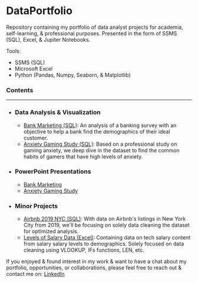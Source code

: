 # DataPortfolio
Repository containing my portfolio of data analyst projects for academia, self-learning, & professional purposes. Presented in the form of SSMS (SQL), Excel, & Jupiter Notebooks.

Tools:
- SSMS (SQL)
- Microsoft Excel
- Python (Pandas, Numpy, Seaborn, & Matplotlib)

### Contents
****

- ### Data Analysis & Visualization
  - [Bank Marketing (SQL)](https://github.com/DerrickCP/DataPortfolio/blob/main/Bank%20Marketing%20Data%20cleaning%20%26%20Analysis.sql): An analysis of a banking survey with an objective to help a bank find the demographics of their ideal customer.
  - [Anxiety Gaming Study (SQL)](https://github.com/DerrickCP/DataPortfolio/blob/main/Anxiety%20Gaming%20Study%20Data%20cleaning%20%26%20Analysis.sql): Based on a professional study on gaming anxiety, we deep dive in the dataset to find the common habits of gamers that have high levels of anxiety.


- ### PowerPoint Presentations
  - [Bank Marketing](https://github.com/DerrickCP/DataPortfolio/blob/main/Bank%20Marketing%20-%20Slides.pdf)
  - [Anxiety Gaming Study](https://github.com/DerrickCP/DataPortfolio/blob/main/Online%20Gaming%20Anxiety%20Survey%20-%20Slides.pdf)

- ### Minor Projects
   - [Airbnb 2019 NYC (SQL)](https://github.com/DerrickCP/DataPortfolio/blob/main/Abnb%20-%20SQL%20Data%20Cleaning.sql): With data on Airbnb's listings in New York City from 2019, we'll be focusing on solely data cleaning the dataset for optimized analysis.
   - [Levels of Salary Data (Excel)](https://github.com/DerrickCP/DataPortfolio/blob/main/Levels_Fyi_Salary_Data%20(Raw%2BClean)%20-%20Excel%20Data%20Cleaning.xlsx): Containing data on tech salary content from salary salary levels to demographics. Solely focused on data cleaning using VLOOKUP, IFs functions, LEN, etc.


If you enjoyed & found interest in my work & want to have a chat about my portfolio, opportunities, or collaborations, please feel free to reach out & contact me on: [LinkedIn](https://www.linkedin.com/in/derrick-capili-32a406120/)

